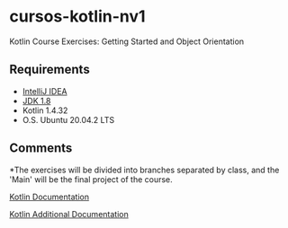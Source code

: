 # cursos-kotlin-nv1
Kotlin Course Exercises: Getting Started and Object Orientation

## Requirements

* [IntelliJ IDEA](https://www.jetbrains.com/pt-br/idea/download/download-thanks.html?platform=linux&code=IIC)
* [JDK 1.8](https://openjdk.java.net/install/)
* Kotlin 1.4.32
* O.S. Ubuntu 20.04.2 LTS

## Comments

*The exercises will be divided into branches separated by class, and the 'Main' will be the final project of the course.

[Kotlin Documentation](https://kotlinlang.org/docs/home.html)

[Kotlin Additional Documentation](https://khan.github.io/kotlin-for-python-developers/#primitive-data-types-and-their-limitations)
